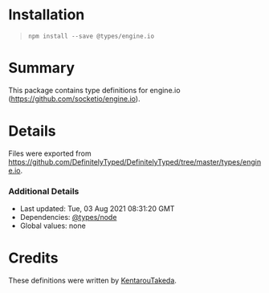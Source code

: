 # Installation
> `npm install --save @types/engine.io`

# Summary
This package contains type definitions for engine.io (https://github.com/socketio/engine.io).

# Details
Files were exported from https://github.com/DefinitelyTyped/DefinitelyTyped/tree/master/types/engine.io.

### Additional Details
 * Last updated: Tue, 03 Aug 2021 08:31:20 GMT
 * Dependencies: [@types/node](https://npmjs.com/package/@types/node)
 * Global values: none

# Credits
These definitions were written by [KentarouTakeda](https://github.com/KentarouTakeda).
